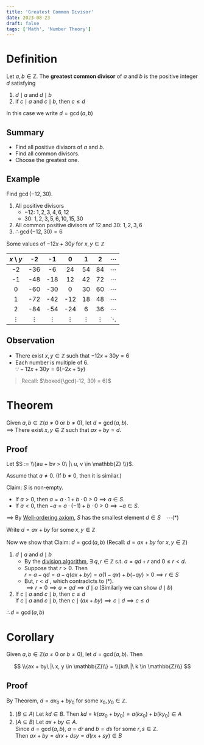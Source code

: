 ```yaml
---
title: 'Greatest Common Divisor'
date: 2023-08-23
draft: false
tags: ['Math', 'Number Theory']
---
```


# Definition

Let $a, b \in \mathbb{Z}$. The **greatest common divisor** of $a$ and $b$ is the positive integer $d$ satisfying

1. $d \mid a$ and $d \mid b$
2. if $c \mid a$ and $c \mid b$, then $c \leq d$

In this case we write $d = \gcd(a, b)$

## Summary

- Find all positive divisors of $a$ and $b$.
- Find all common divisors.
- Choose the greatest one.

## Example

Find $\gcd(-12, 30)$.

1. All positive divisors
   - $-12$: $1, 2, 3, 4, 6, 12$
   - $30$: $1, 2, 3, 5, 6, 10, 15, 30$
2. All common positive divisors of $12$ and $30$: $1, 2, 3, 6$
3. $\therefore \gcd(-12, 30) = 6$

Some values of $-12x + 30y$ for $x, y \in \mathbb{Z}$

|  $x$ \\ $y$ |     -2   |     -1   |      0   |      1   |      2   | $\cdots$ |
|:-----------:|:--------:|:--------:|:--------:|:--------:|:--------:|:--------:|
|      -2     |    -36   |     -6   |     24   |     54   |     84   | $\cdots$ |
|      -1     |    -48   |    -18   |     12   |     42   |     72   | $\cdots$ |
|       0     |    -60   |    -30   |      0   |     30   |     60   | $\cdots$ |
|       1     |    -72   |    -42   |    -12   |     18   |     48   | $\cdots$ |
|       2     |    -84   |    -54   |    -24   |      6   |     36   | $\cdots$ |
|   $\vdots$  | $\vdots$ | $\vdots$ | $\vdots$ | $\vdots$ | $\vdots$ | $\ddots$ |

## Observation

- There exist $x, y \in \mathbb{Z}$ such that $-12x + 30y = 6$
- Each number is multiple of $6$.   
  $\because -12x + 30y = 6(-2x + 5y)$

> Recall: $\boxed{\gcd(-12, 30) = 6}$

# Theorem

Given $a, b \in \mathbb{Z} (a \neq 0 \text{ or } b \neq 0)$, let $d = \gcd(a, b)$.   
$\implies$ There exist $x, y \in \mathbb{Z}$ such that $ax + by = d$.

## Proof

Let $S := \\{au + bv > 0\ |\ u, v \in \mathbb{Z} \\}$.

Assume that $a \neq 0$. (If $b \neq 0$, then it is similar.)

Claim: $S$ is non-empty.

- If $a > 0$, then $a = a \cdot 1 + b \cdot 0 > 0 \implies a \in S$.
- If $a < 0$, then $-a = a \cdot (-1) + b \cdot 0 > 0 \implies -a \in S$.

$\implies$ By [Well-ordering axiom](/posts/number-theory/1/#well-ordering-principle), $S$ has the smallest element $d \in S \quad \cdots (\ast)$   

Write $d = ax + by$ for some $x, y \in \mathbb{Z}$

Now we show that Claim: $d = \gcd(a, b)$ (Recall: $d = ax + by$ for $x, y \in \mathbb{Z}$)

1. $d \mid a$ and $d \mid b$
   - By the [division algorithm](/posts/number-theory/2/), $\exists$ $q, r \in \mathbb{Z}$ s.t. $a = qd + r$ and $0 \leq r < d$.
   - Suppose that $r > 0$. Then   
    $r = a - qd  = a - q(ax + by) = a(1 - qx) + b(-qy) > 0 \implies r \in S$
   - But, $r < d$ , which contradicts to $(\ast)$.   
    $\implies r = 0 \implies a = qd \implies d \mid a$ (Similarly we can show $d \mid b$)
2. If $c \mid a$ and $c \mid b$, then $c \leq d$   
  If $c \mid a$ and $c \mid b$, then $c \mid (ax + by) \implies c \mid d \implies c \leq d$

$\therefore d = \gcd(a, b)$

# Corollary

Given $a, b \in \mathbb{Z} (a \neq 0 \text{ or } b \neq 0)$, let $d = \gcd(a, b)$. Then

$$
\\{ax + by\ |\ x, y \in \mathbb{Z}\\} = \\{kd\ |\ k \in \mathbb{Z}\\}
$$

## Proof

By Theorem, $d = ax_0 + by_0$ for some $x_0, y_0 \in \mathbb{Z}$.

1. $(B \subseteq A)$ Let $kd \in B$. Then $kd = k(ax_0 + by_0) = a(kx_0) + b(ky_0) \in A$
2. $(A \subseteq B)$ Let $ax + by \in A$.   
  Since $d = \gcd(a, b)$, $a = dr$ and $b = ds$ for some $r, s \in \mathbb{Z}$.   
  Then $ax + by = drx + dsy = d(rx + sy) \in B$